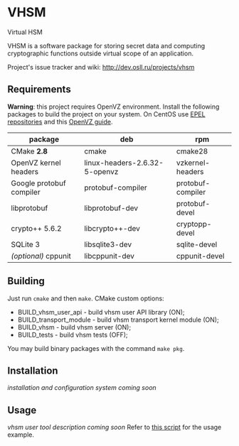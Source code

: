 VHSM
====

Virtual HSM

VHSM is a software package for storing secret data and computing cryptographic functions outside virtual scope of an application.

Project's issue tracker and wiki: http://dev.osll.ru/projects/vhsm

## Requirements

**Warning**: this project requires OpenVZ environment. Install the following packages to build the project on your system. On CentOS use [EPEL repositories](http://fedoraproject.org/wiki/EPEL/FAQ#How_can_I_install_the_packages_from_the_EPEL_software_repository.3F) and this [OpenVZ guide](http://www.howtoforge.com/installing-and-using-openvz-on-centos-6.4).

| package                  | deb                           | rpm               |
| ------------------------ | ----------------------------- | ----------------- |
| CMake **2.8**            | cmake                         | cmake28           |
| OpenVZ kernel headers    | linux-headers-2.6.32-5-openvz | vzkernel-headers  |
| Google protobuf compiler | protobuf-compiler             | protobuf-compiler |
| libprotobuf		   | libprotobuf-dev               | protobuf-devel    |
| crypto++ 5.6.2           | libcrypto++-dev               | cryptopp-devel    |
| SQLite 3 		   | libsqlite3-dev                | sqlite-devel      |
| *(optional)* cppunit	   | libcppunit-dev                | cppunit-devel     |

## Building
Just run `cmake` and then `make`. CMake custom options:

* BUILD_vhsm_user_api - build vhsm user API library (ON);
* BUILD_transport_module - build vhsm transport kernel module (ON);
* BUILD_vhsm - build vhsm server (ON);
* BUILD_tests - build vhsm tests (OFF);

You may build binary packages with the command `make pkg`.

## Installation
*installation and configuration system coming soon*

## Usage
*vhsm user tool description coming soon*
Refer to [this script](/src/run_project.sh) for the usage example.


